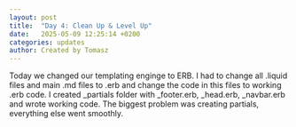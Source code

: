 ```yaml
---
layout: post
title:  "Day 4: Clean Up & Level Up"
date:   2025-05-09 12:25:14 +0200
categories: updates
author: Created by Tomasz
---
```


Today we changed our templating enginge to ERB. I had to change all .liquid files and main .md files to .erb and change the code in this files to working .erb code. I created _partials folder with _footer.erb, _head.erb, _navbar.erb and wrote working code.
The biggest problem was creating partials, everything else went smoothly.